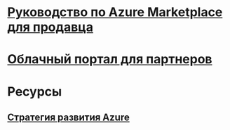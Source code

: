# [Руководство по Azure Marketplace для продавца](./seller-guide/cloud-partner-portal-seller-guide.md)
# [Облачный портал для партнеров](./cloud-partner-portal/cloud-partner-portal-what-is-the-cloud-partner-portal.md)
# Ресурсы
## [Стратегия развития Azure](https://azure.microsoft.com/roadmap/)
